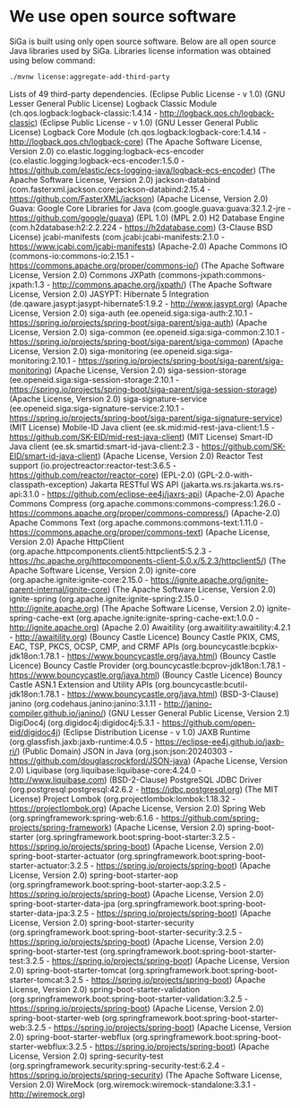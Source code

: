 # We use open source software
SiGa is built using only open source software. Below are all open source Java libraries used by SiGa. 
Libraries license information was obtained using below command:

```bash
./mvnw license:aggregate-add-third-party
```

Lists of 49 third-party dependencies.
     (Eclipse Public License - v 1.0) (GNU Lesser General Public License) Logback Classic Module (ch.qos.logback:logback-classic:1.4.14 - http://logback.qos.ch/logback-classic)
     (Eclipse Public License - v 1.0) (GNU Lesser General Public License) Logback Core Module (ch.qos.logback:logback-core:1.4.14 - http://logback.qos.ch/logback-core)
     (The Apache Software License, Version 2.0) co.elastic.logging:logback-ecs-encoder (co.elastic.logging:logback-ecs-encoder:1.5.0 - https://github.com/elastic/ecs-logging-java/logback-ecs-encoder)
     (The Apache Software License, Version 2.0) jackson-databind (com.fasterxml.jackson.core:jackson-databind:2.15.4 - https://github.com/FasterXML/jackson)
     (Apache License, Version 2.0) Guava: Google Core Libraries for Java (com.google.guava:guava:32.1.2-jre - https://github.com/google/guava)
     (EPL 1.0) (MPL 2.0) H2 Database Engine (com.h2database:h2:2.2.224 - https://h2database.com)
     (3-Clause BSD License) jcabi-manifests (com.jcabi:jcabi-manifests:2.1.0 - https://www.jcabi.com/jcabi-manifests)
     (Apache-2.0) Apache Commons IO (commons-io:commons-io:2.15.1 - https://commons.apache.org/proper/commons-io/)
     (The Apache Software License, Version 2.0) Commons JXPath (commons-jxpath:commons-jxpath:1.3 - http://commons.apache.org/jxpath/)
     (The Apache Software License, Version 2.0) JASYPT: Hibernate 5 Integration (de.qaware.jasypt:jasypt-hibernate5:1.9.2 - http://www.jasypt.org)
     (Apache License, Version 2.0) siga-auth (ee.openeid.siga:siga-auth:2.10.1 - https://spring.io/projects/spring-boot/siga-parent/siga-auth)
     (Apache License, Version 2.0) siga-common (ee.openeid.siga:siga-common:2.10.1 - https://spring.io/projects/spring-boot/siga-parent/siga-common)
     (Apache License, Version 2.0) siga-monitoring (ee.openeid.siga:siga-monitoring:2.10.1 - https://spring.io/projects/spring-boot/siga-parent/siga-monitoring)
     (Apache License, Version 2.0) siga-session-storage (ee.openeid.siga:siga-session-storage:2.10.1 - https://spring.io/projects/spring-boot/siga-parent/siga-session-storage)
     (Apache License, Version 2.0) siga-signature-service (ee.openeid.siga:siga-signature-service:2.10.1 - https://spring.io/projects/spring-boot/siga-parent/siga-signature-service)
     (MIT License) Mobile-ID Java client (ee.sk.mid:mid-rest-java-client:1.5 - https://github.com/SK-EID/mid-rest-java-client)
     (MIT License) Smart-ID Java client (ee.sk.smartid:smart-id-java-client:2.3 - https://github.com/SK-EID/smart-id-java-client)
     (Apache License, Version 2.0) Reactor Test support (io.projectreactor:reactor-test:3.6.5 - https://github.com/reactor/reactor-core)
     (EPL-2.0) (GPL-2.0-with-classpath-exception) Jakarta RESTful WS API (jakarta.ws.rs:jakarta.ws.rs-api:3.1.0 - https://github.com/eclipse-ee4j/jaxrs-api)
     (Apache-2.0) Apache Commons Compress (org.apache.commons:commons-compress:1.26.0 - https://commons.apache.org/proper/commons-compress/)
     (Apache-2.0) Apache Commons Text (org.apache.commons:commons-text:1.11.0 - https://commons.apache.org/proper/commons-text)
     (Apache License, Version 2.0) Apache HttpClient (org.apache.httpcomponents.client5:httpclient5:5.2.3 - https://hc.apache.org/httpcomponents-client-5.0.x/5.2.3/httpclient5/)
     (The Apache Software License, Version 2.0) ignite-core (org.apache.ignite:ignite-core:2.15.0 - https://ignite.apache.org/ignite-parent-internal/ignite-core)
     (The Apache Software License, Version 2.0) ignite-spring (org.apache.ignite:ignite-spring:2.15.0 - http://ignite.apache.org)
     (The Apache Software License, Version 2.0) ignite-spring-cache-ext (org.apache.ignite:ignite-spring-cache-ext:1.0.0 - http://ignite.apache.org)
     (Apache 2.0) Awaitility (org.awaitility:awaitility:4.2.1 - http://awaitility.org)
     (Bouncy Castle Licence) Bouncy Castle PKIX, CMS, EAC, TSP, PKCS, OCSP, CMP, and CRMF APIs (org.bouncycastle:bcpkix-jdk18on:1.78.1 - https://www.bouncycastle.org/java.html)
     (Bouncy Castle Licence) Bouncy Castle Provider (org.bouncycastle:bcprov-jdk18on:1.78.1 - https://www.bouncycastle.org/java.html)
     (Bouncy Castle Licence) Bouncy Castle ASN.1 Extension and Utility APIs (org.bouncycastle:bcutil-jdk18on:1.78.1 - https://www.bouncycastle.org/java.html)
     (BSD-3-Clause) janino (org.codehaus.janino:janino:3.1.11 - http://janino-compiler.github.io/janino/)
     (GNU Lesser General Public License, Version 2.1) DigiDoc4j (org.digidoc4j:digidoc4j:5.3.1 - https://github.com/open-eid/digidoc4j)
     (Eclipse Distribution License - v 1.0) JAXB Runtime (org.glassfish.jaxb:jaxb-runtime:4.0.5 - https://eclipse-ee4j.github.io/jaxb-ri/)
     (Public Domain) JSON in Java (org.json:json:20240303 - https://github.com/douglascrockford/JSON-java)
     (Apache License, Version 2.0) Liquibase (org.liquibase:liquibase-core:4.24.0 - http://www.liquibase.com)
     (BSD-2-Clause) PostgreSQL JDBC Driver (org.postgresql:postgresql:42.6.2 - https://jdbc.postgresql.org)
     (The MIT License) Project Lombok (org.projectlombok:lombok:1.18.32 - https://projectlombok.org)
     (Apache License, Version 2.0) Spring Web (org.springframework:spring-web:6.1.6 - https://github.com/spring-projects/spring-framework)
     (Apache License, Version 2.0) spring-boot-starter (org.springframework.boot:spring-boot-starter:3.2.5 - https://spring.io/projects/spring-boot)
     (Apache License, Version 2.0) spring-boot-starter-actuator (org.springframework.boot:spring-boot-starter-actuator:3.2.5 - https://spring.io/projects/spring-boot)
     (Apache License, Version 2.0) spring-boot-starter-aop (org.springframework.boot:spring-boot-starter-aop:3.2.5 - https://spring.io/projects/spring-boot)
     (Apache License, Version 2.0) spring-boot-starter-data-jpa (org.springframework.boot:spring-boot-starter-data-jpa:3.2.5 - https://spring.io/projects/spring-boot)
     (Apache License, Version 2.0) spring-boot-starter-security (org.springframework.boot:spring-boot-starter-security:3.2.5 - https://spring.io/projects/spring-boot)
     (Apache License, Version 2.0) spring-boot-starter-test (org.springframework.boot:spring-boot-starter-test:3.2.5 - https://spring.io/projects/spring-boot)
     (Apache License, Version 2.0) spring-boot-starter-tomcat (org.springframework.boot:spring-boot-starter-tomcat:3.2.5 - https://spring.io/projects/spring-boot)
     (Apache License, Version 2.0) spring-boot-starter-validation (org.springframework.boot:spring-boot-starter-validation:3.2.5 - https://spring.io/projects/spring-boot)
     (Apache License, Version 2.0) spring-boot-starter-web (org.springframework.boot:spring-boot-starter-web:3.2.5 - https://spring.io/projects/spring-boot)
     (Apache License, Version 2.0) spring-boot-starter-webflux (org.springframework.boot:spring-boot-starter-webflux:3.2.5 - https://spring.io/projects/spring-boot)
     (Apache License, Version 2.0) spring-security-test (org.springframework.security:spring-security-test:6.2.4 - https://spring.io/projects/spring-security)
     (The Apache Software License, Version 2.0) WireMock (org.wiremock:wiremock-standalone:3.3.1 - http://wiremock.org)
